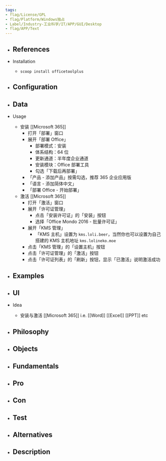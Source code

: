```yaml
---
tags:
- flag/License/GPL
- flag/Platform/Windows独占
- Label/Industry-工业科学/IT/APP/GUI/Desktop
- flag/APP/Text
---
```


- References
    - 

- Installation
    - `scoop install officetoolplus`

- Configuration
    - 

- Data
    - 

- Usage
    - 安装 [[Microsoft 365]]
        - 打开「部署」窗口
        - 展开「部署 Office」
            - 部署模式：安装
            - 体系结构：64 位
            - 更新通道：半年度企业通道
            - 安装模块：Office 部署工具
            - 勾选「下载后再部署」
        - 「产品 - 添加产品」按需勾选，推荐 365 企业应用版
        - 「语言 - 添加简体中文」
        - 「部署 Office - 开始部署」
    - 激活 [[Microsoft 365]]
        - 打开「激活」窗口
        - 展开「许可证管理」
            - 点击「安装许可证」的「安装」按钮
            - 选择「Office Mondo 2016 - 批量许可证」
        - 展开「KMS 管理」
            - 「KMS 主机」设置为 `kms.loli.beer`，当然你也可以设置为自己搭建的 KMS 主机地址 `kms.lolineko.moe`
        - 点击「KMS 管理」的「设置主机」按钮
        - 点击「许可证管理」的「激活」按钮
        - 点击「许可证列表」的「刷新」按钮，显示「已激活」说明激活成功

- Examples
    - 

- UI
    - 

- Idea
    - 安装与激活 [[Microsoft 365]] i.e. [[Word]] [[Excel]] [[PPT]] etc

- Philosophy
    - 

- Objects
    - 

- Fundamentals
    - 

- Pro
    - 

- Con
    - 

- Test
    - 

- Alternatives
    - 

- Description
    - 
